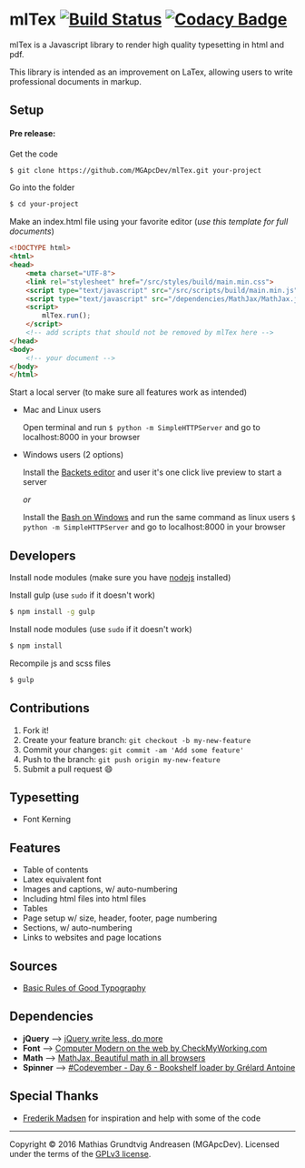 # mlTex [![Build Status](https://travis-ci.org/MGApcDev/mlTex.svg?branch=master)](https://travis-ci.org/MGApcDev/mlTex) [![Codacy Badge](https://api.codacy.com/project/badge/Grade/c098136ef81345b78c480ee695314a21)](https://www.codacy.com/app/mgapcdev/mlTex?utm_source=github.com&amp;utm_medium=referral&amp;utm_content=MGApcDev/mlTex&amp;utm_campaign=Badge_Grade)

mlTex is a Javascript library to render high quality typesetting in html and pdf.

This library is intended as an improvement on LaTex, allowing users to write professional documents in markup.

## Setup
#### Pre release:

Get the code
```bash
$ git clone https://github.com/MGApcDev/mlTex.git your-project
```

Go into the folder

```bash
$ cd your-project
```

Make an index.html file using your favorite editor (<i>use this template for full documents</i>)

```html
<!DOCTYPE html>
<html>
<head>
    <meta charset="UTF-8">
    <link rel="stylesheet" href="/src/styles/build/main.min.css">
    <script type="text/javascript" src="/src/scripts/build/main.min.js"></script>
    <script type="text/javascript" src="/dependencies/MathJax/MathJax.js"></script>
    <script>
        mlTex.run();
    </script>
    <!-- add scripts that should not be removed by mlTex here -->
</head>
<body>
    <!-- your document -->
</body>
</html>
```

Start a local server (to make sure all features work as intended)

- Mac and Linux users

    Open terminal and run ``$ python -m SimpleHTTPServer`` and go to localhost:8000 in your browser

- Windows users (2 options)

    Install the [Backets editor](http://brackets.io/) and user it's one click live preview to start a server

    <i>or</i>

    Install the [Bash on Windows](https://msdn.microsoft.com/en-us/commandline/wsl/install_guide) and run the same command as linux users ``$ python -m SimpleHTTPServer`` and go to localhost:8000 in your browser

## Developers
Install node modules (make sure you have [nodejs](https://nodejs.org/en/) installed)

Install gulp (use `sudo` if it doesn't work)
```bash
$ npm install -g gulp
```

Install node modules (use `sudo` if it doesn't work)
```bash
$ npm install
```

Recompile js and scss files
```bash
$ gulp
```

## Contributions
1. Fork it!
2. Create your feature branch: `git checkout -b my-new-feature`
3. Commit your changes: `git commit -am 'Add some feature'`
4. Push to the branch: `git push origin my-new-feature`
5. Submit a pull request :smile:

## Typesetting
- Font Kerning

## Features
- Table of contents
- Latex equivalent font
- Images and captions, w/ auto-numbering
- Including html files into html files
- Tables
- Page setup w/ size, header, footer, page numbering
- Sections, w/ auto-numbering
- Links to websites and page locations

## Sources
- [Basic Rules of Good Typography](http://www.troytempleman.com/2010/02/08/basic-rules-of-good-typography/)

## Dependencies
- **jQuery** --> [jQuery write less, do more](https://jquery.com/)
- **Font** --> [Computer Modern on the web by CheckMyWorking.com](http://checkmyworking.com/cm-web-fonts/)
- **Math** --> [MathJax, Beautiful math in all browsers](https://www.mathjax.org/)
- **Spinner** --> [#Codevember - Day 6 - Bookshelf loader by Grélard Antoine](http://codepen.io/ikoshowa/pen/qOMvpy)

## Special Thanks
- [Frederik Madsen](https://www.linkedin.com/in/frederikmadsen/da) for inspiration and help with some of the code

---

Copyright &copy; 2016 Mathias Grundtvig Andreasen (MGApcDev). Licensed under the terms of the [GPLv3 license](LICENSE.md).

